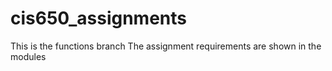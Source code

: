 # cis650_assignments
This is the functions branch
The assignment requirements are shown in the modules

